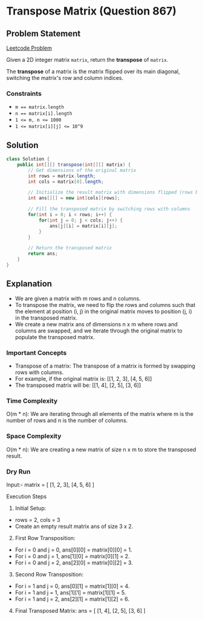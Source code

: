 # Transpose Matrix (Question 867)

## Problem Statement

[Leetcode Problem](https://leetcode.com/problems/transpose-matrix/)

Given a 2D integer matrix `matrix`, return the **transpose** of `matrix`.

The **transpose** of a matrix is the matrix flipped over its main diagonal, switching the matrix's row and column indices.

### Constraints

-   `m == matrix.length`
-   `n == matrix[i].length`
-   `1 <= m, n <= 1000`
-   `1 <= matrix[i][j] <= 10^9`

## Solution

```java
class Solution {
    public int[][] transpose(int[][] matrix) {
        // Get dimensions of the original matrix
        int rows = matrix.length;
        int cols = matrix[0].length;

        // Initialize the result matrix with dimensions flipped (rows become columns and vice versa)
        int ans[][] = new int[cols][rows];

        // Fill the transposed matrix by switching rows with columns
        for(int i = 0; i < rows; i++) {
            for(int j = 0; j < cols; j++) {
                ans[j][i] = matrix[i][j];
            }
        }

        // Return the transposed matrix
        return ans;
    }
}
```

## Explanation

-   We are given a matrix with m rows and n columns.
-   To transpose the matrix, we need to flip the rows and columns such that the element at position (i, j) in the original matrix moves to position (j, i) in the transposed matrix.
-   We create a new matrix ans of dimensions n x m where rows and columns are swapped, and we iterate through the original matrix to populate the transposed matrix.

### Important Concepts

-   Transpose of a matrix: The transpose of a matrix is formed by swapping rows with columns.
-   For example, if the original matrix is: [[1, 2, 3], [4, 5, 6]]
-   The transposed matrix will be: [[1, 4], [2, 5], [3, 6]]

### Time Complexity

O(m \* n): We are iterating through all elements of the matrix where m is the number of rows and n is the number of columns.

### Space Complexity

O(m \* n): We are creating a new matrix of size n x m to store the transposed result.

### Dry Run

Input:- matrix = [
[1, 2, 3],
[4, 5, 6]
]

Execution Steps

1. Initial Setup:

-   rows = 2, cols = 3
-   Create an empty result matrix ans of size 3 x 2.

2. First Row Transposition:

-   For i = 0 and j = 0, ans[0][0] = matrix[0][0] = 1.
-   For i = 0 and j = 1, ans[1][0] = matrix[0][1] = 2.
-   For i = 0 and j = 2, ans[2][0] = matrix[0][2] = 3.

3. Second Row Transposition:

-   For i = 1 and j = 0, ans[0][1] = matrix[1][0] = 4.
-   For i = 1 and j = 1, ans[1][1] = matrix[1][1] = 5.
-   For i = 1 and j = 2, ans[2][1] = matrix[1][2] = 6.

4. Final Transposed Matrix: ans = [
   [1, 4],
   [2, 5],
   [3, 6]
   ]
